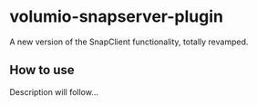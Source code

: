 # volumio-snapserver-plugin
 A new version of the SnapClient functionality, totally revamped.

## How to use
Description will follow...